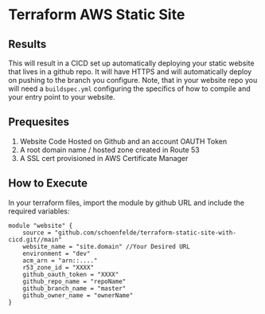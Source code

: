 # Terraform AWS Static Site

## Results

This will result in a CICD set up automatically deploying your static website that lives in a github repo. It will have HTTPS and will automatically deploy on pushing to the branch you configure. Note, that in your website repo you will need a `buildspec.yml` configuring the specifics of how to compile and your entry point to your website. 

## Prequesites

1. Website Code Hosted on Github and an account OAUTH Token
2. A root domain name / hosted zone created in Route 53
3. A SSL cert provisioned in AWS Certificate Manager

## How to Execute

In your terraform files, import the module by github URL and include the required variables: 

```
module "website" {
    source = "github.com/schoenfelde/terraform-static-site-with-cicd.git//main"
    website_name = "site.domain" //Your Desired URL
    environment = "dev"
    acm_arn = "arn::...."
    r53_zone_id = "XXXX"
    github_oauth_token = "XXXX"
    github_repo_name = "repoName"
    github_branch_name = "master"
    github_owner_name = "ownerName"
}
```


